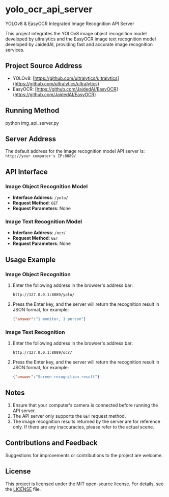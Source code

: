# yolo_ocr_api_server
YOLOv8 & EasyOCR Integrated Image Recognition API Server

This project integrates the YOLOv8 image object recognition model developed by ultralytics and the EasyOCR image text recognition model developed by JaidedAI, providing fast and accurate image recognition services.

## Project Source Address
- YOLOv8: [https://github.com/ultralytics/ultralytics](https://github.com/ultralytics/ultralytics) 
- EasyOCR: [https://github.com/JaidedAI/EasyOCR](https://github.com/JaidedAI/EasyOCR) 

## Running Method
python img_api_server.py

## Server Address
The default address for the image recognition model API server is: `http://your computer's IP:8089/`

## API Interface
### Image Object Recognition Model
- **Interface Address**: `/yolo/`
- **Request Method**: `GET`
- **Request Parameters**: None

### Image Text Recognition Model
- **Interface Address**: `/ocr/`
- **Request Method**: `GET`
- **Request Parameters**: None

## Usage Example
### Image Object Recognition
1. Enter the following address in the browser's address bar:
   ```
   http://127.0.0.1:8089/yolo/ 
   ```
2. Press the Enter key, and the server will return the recognition result in JSON format, for example:
   ```json
   {"answer":"1 monitor, 1 person"}
   ```

### Image Text Recognition
1. Enter the following address in the browser's address bar:
   ```
   http://127.0.0.1:8089/ocr/ 
   ```
2. Press the Enter key, and the server will return the recognition result in JSON format, for example:
   ```json
   {"answer":"Screen recognition result"}
   ```

## Notes
1. Ensure that your computer's camera is connected before running the API server.
2. The API server only supports the `GET` request method.
3. The image recognition results returned by the server are for reference only. If there are any inaccuracies, please refer to the actual scene.

## Contributions and Feedback
Suggestions for improvements or contributions to the project are welcome.

## License
This project is licensed under the MIT open-source license. For details, see the [LICENSE](LICENSE) file.
